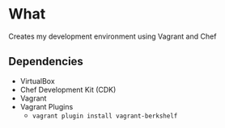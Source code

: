 # What
Creates my development environment using Vagrant and Chef

## Dependencies
* VirtualBox
* Chef Development Kit (CDK)
* Vagrant
* Vagrant Plugins
  * `vagrant plugin install vagrant-berkshelf`
